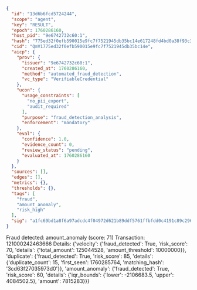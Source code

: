 ```json
{
  "id": "13d6b6fcd5724244",
  "scope": "agent",
  "key": "RESULT",
  "epoch": 1760286160,
  "host_pid": "9e6742732c60:1",
  "hash": "775ed32f0efb590015e9fc7f7521945db35bc14e617248fd4bd0a38f93c35174",
  "cid": "QmV1775ed32f0efb590015e9fc7f7521945db35bc14e",
  "aicp": {
    "prov": {
      "issuer": "9e6742732c60:1",
      "created_at": 1760286160,
      "method": "automated_fraud_detection",
      "vc_type": "VerifiableCredential"
    },
    "ucon": {
      "usage_constraints": [
        "no_pii_export",
        "audit_required"
      ],
      "purpose": "fraud_detection_analysis",
      "enforcement": "mandatory"
    },
    "eval": {
      "confidence": 1.0,
      "evidence_count": 0,
      "review_status": "pending",
      "evaluated_at": 1760286160
    }
  },
  "sources": [],
  "edges": [],
  "metrics": {},
  "thresholds": {},
  "tags": [
    "fraud",
    "amount_anomaly",
    "risk_high"
  ],
  "sig": "a1fc69bd1a8f6a97adcdc4f04972d621b89ddf5761ffbfdd0c4191c89c296e7f"
}
```

Fraud detected: amount_anomaly (score: 71)
Transaction: 121000242463666
Details: {'velocity': {'fraud_detected': True, 'risk_score': 70, 'details': {'total_amount': 125044528, 'amount_threshold': 10000000}}, 'duplicate': {'fraud_detected': True, 'risk_score': 85, 'details': {'duplicate_count': 15, 'first_seen': 1760285764, 'matching_hash': '3cd63f27035973d0'}}, 'amount_anomaly': {'fraud_detected': True, 'risk_score': 60, 'details': {'iqr_bounds': {'lower': -2106683.5, 'upper': 4084502.5}, 'amount': 7815283}}}